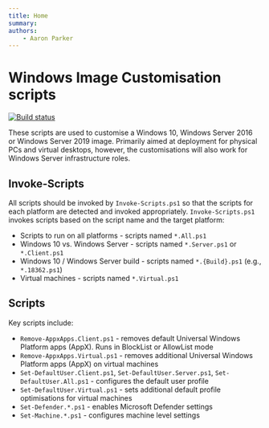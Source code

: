 ```yaml
---
title: Home
summary: 
authors:
    - Aaron Parker
---
```

# Windows Image Customisation scripts

[![Build status](https://ci.appveyor.com/api/projects/status/hf5m780p8w431bc0/branch/main?svg=true)](https://ci.appveyor.com/project/aaronparker/image-customise/branch/main)

These scripts are used to customise a Windows 10, Windows Server 2016 or Windows Server 2019 image. Primarily aimed at deployment for physical PCs and virtual desktops, however, the customisations will also work for Windows Server infrastructure roles.

## Invoke-Scripts

All scripts should be invoked by `Invoke-Scripts.ps1` so that the scripts for each platform are detected and invoked appropriately. `Invoke-Scripts.ps1` invokes scripts based on the script name and the target platform:

* Scripts to run on all platforms - scripts named `*.All.ps1`
* Windows 10 vs. Windows Server - scripts named `*.Server.ps1` or `*.Client.ps1`
* Windows 10 / Windows Server build - scripts named `*.{Build}.ps1` (e.g., `*.18362.ps1`)
* Virtual machines - scripts named `*.Virtual.ps1`

## Scripts

Key scripts include:

* `Remove-AppxApps.Client.ps1` - removes default Universal Windows Platform apps (AppX). Runs in BlockList or AllowList mode
* `Remove-AppxApps.Virtual.ps1` - removes additional Universal Windows Platform apps (AppX) on virtual machines
* `Set-DefaultUser.Client.ps1`, `Set-DefaultUser.Server.ps1`, `Set-DefaultUser.All.ps1` - configures the default user profile
* `Set-DefaultUser.Virtual.ps1` - sets additional default profile optimisations for virtual machines
* `Set-Defender.*.ps1` - enables Microsoft Defender settings
* `Set-Machine.*.ps1` - configures machine level settings
